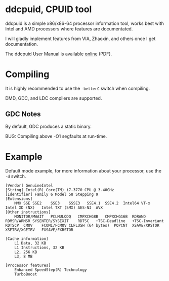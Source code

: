 # ddcpuid, CPUID tool

ddcpuid is a simple x86/x86-64 processor information tool, works best with Intel and AMD processors where features are documentated.

I will gladly implement features from VIA, Zhaoxin, and others once I get documentation.

The ddcpuid User Manual is available [online](https://dd86k.space/docs/ddcpuid-manual.pdf) (PDF).

# Compiling

It is highly recommended to use the `-betterC` switch when compiling.

DMD, GDC, and LDC compilers are supported.

## GDC Notes

By default, GDC produces a static binary.

BUG: Compiling above -O1 segfaults at run-time.

# Example

Default mode example, for more information about your processor, use the `-d` switch.
```
[Vendor] GenuineIntel
[String] Intel(R) Core(TM) i7-3770 CPU @ 3.40GHz
[Identifier] Family 6 Model 58 Stepping 9
[Extensions]
	MMX	SSE	SSE2	SSE3	SSSE3	SSE4.1	SSE4.2	Intel64	VT-x	Intel XD (NX)	Intel TXT (SMX)	AES-NI	AVX
[Other instructions]
	MONITOR/MWAIT	PCLMULQDQ	CMPXCHG8B	CMPXCHG16B	RDRAND	RDMSR/WRMSR	SYSENTER/SYSEXIT	RDTSC	+TSC-Deadline	+TSC-Invariant	RDTSCP	CMOV	FCOMI/FCMOV	CLFLUSH (64 bytes)	POPCNT	XSAVE/XRSTOR	XSETBV/XGETBV	FXSAVE/FXRSTOR

[Cache information]
	L1 Data, 32 KB
	L1 Instructions, 32 KB
	L2, 256 KB
	L3, 8 MB

[Processor features]
	Enhanced SpeedStep(R) Technology
	TurboBoost
```
